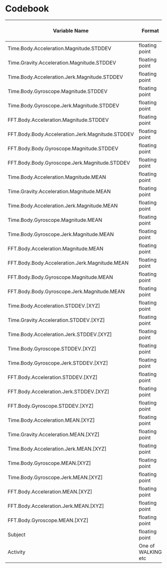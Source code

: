 Codebook
========


|Variable Name | Format | Variable Label | Valid range | Value for missing | Value for inapplicable |
---------------|--------|----------------|-------------|-------------------|------------------------|
|Time.Body.Acceleration.Magnitude.STDDEV| floating point |           |   1.0 to -1.0 | NA | NA |         
|Time.Gravity.Acceleration.Magnitude.STDDEV| floating point |           |   1.0 to -1.0 | NA | NA |         
|Time.Body.Acceleration.Jerk.Magnitude.STDDEV|  floating point |           |   1.0 to -1.0 | NA | NA |     
|Time.Body.Gyroscope.Magnitude.STDDEV|   floating point |           |   1.0 to -1.0 | NA | NA |   
|Time.Body.Gyroscope.Jerk.Magnitude.STDDEV|    floating point |           |   1.0 to -1.0 | NA | NA |   
|FFT.Body.Acceleration.Magnitude.STDDEV|   floating point |           |   1.0 to -1.0 | NA | NA |   
|FFT.Body.Body.Acceleration.Jerk.Magnitude.STDDEV|  floating point |           |   1.0 to -1.0 | NA | NA |   
|FFT.Body.Body.Gyroscope.Magnitude.STDDEV|  floating point |           |   1.0 to -1.0 | NA | NA |   
|FFT.Body.Body.Gyroscope.Jerk.Magnitude.STDDEV |  floating point |           |   1.0 to -1.0 | NA | NA |   
|Time.Body.Acceleration.Magnitude.MEAN| floating point |           |   1.0 to -1.0 | NA | NA |             
|Time.Gravity.Acceleration.Magnitude.MEAN|  floating point |           |   1.0 to -1.0 | NA | NA |         
|Time.Body.Acceleration.Jerk.Magnitude.MEAN|  floating point |           |   1.0 to -1.0 | NA | NA |       
|Time.Body.Gyroscope.Magnitude.MEAN | floating point |           |   1.0 to -1.0 | NA | NA |               
|Time.Body.Gyroscope.Jerk.Magnitude.MEAN|   floating point |           |   1.0 to -1.0 | NA | NA |         
|FFT.Body.Acceleration.Magnitude.MEAN|  floating point |           |   1.0 to -1.0 | NA | NA |             
|FFT.Body.Body.Acceleration.Jerk.Magnitude.MEAN|  floating point |           |   1.0 to -1.0 | NA | NA |   
|FFT.Body.Body.Gyroscope.Magnitude.MEAN|    floating point |           |   1.0 to -1.0 | NA | NA |         
|FFT.Body.Body.Gyroscope.Jerk.Magnitude.MEAN|   floating point |           |   1.0 to -1.0 | NA | NA |     
|Time.Body.Acceleration.STDDEV.[XYZ]|   floating point |           |   1.0 to -1.0 | NA | NA |                 
|Time.Gravity.Acceleration.STDDEV.[XYZ] |   floating point |           |   1.0 to -1.0 | NA | NA |             
|Time.Body.Acceleration.Jerk.STDDEV.[XYZ]|  floating point |           |   1.0 to -1.0 | NA | NA |             
|Time.Body.Gyroscope.STDDEV.[XYZ] |   floating point |           |   1.0 to -1.0 | NA | NA |                   
|Time.Body.Gyroscope.Jerk.STDDEV.[XYZ]|   floating point |           |   1.0 to -1.0 | NA | NA |               
|FFT.Body.Acceleration.STDDEV.[XYZ] |   floating point |           |   1.0 to -1.0 | NA | NA |                 
|FFT.Body.Acceleration.Jerk.STDDEV.[XYZ]|   floating point |           |   1.0 to -1.0 | NA | NA |             
|FFT.Body.Gyroscope.STDDEV.[XYZ]|   floating point |           |   1.0 to -1.0 | NA | NA |                     
|Time.Body.Acceleration.MEAN.[XYZ]  |   floating point |           |   1.0 to -1.0 | NA | NA |                 
|Time.Gravity.Acceleration.MEAN.[XYZ] |   floating point |           |   1.0 to -1.0 | NA | NA |               
|Time.Body.Acceleration.Jerk.MEAN.[XYZ] | floating point |           |   1.0 to -1.0 | NA | NA |               
|Time.Body.Gyroscope.MEAN.[XYZ] | floating point |           |   1.0 to -1.0 | NA | NA |                       
|Time.Body.Gyroscope.Jerk.MEAN.[XYZ]| floating point |           |   1.0 to -1.0 | NA | NA |                   
|FFT.Body.Acceleration.MEAN.[XYZ]|  floating point |           |   1.0 to -1.0 | NA | NA |                     
|FFT.Body.Acceleration.Jerk.MEAN.[XYZ]| floating point |           |   1.0 to -1.0 | NA | NA |   
|FFT.Body.Gyroscope.MEAN.[XYZ]|   floating point |           |   1.0 to -1.0 | NA | NA |                       
|Subject|   floating point |           |   1.0 to -1.0 | NA | NA |                                         
|Activity| One of WALKING etc | | | | 

